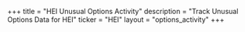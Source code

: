 +++
title = "HEI Unusual Options Activity"
description = "Track Unusual Options Data for HEI"
ticker = "HEI"
layout = "options_activity"
+++

